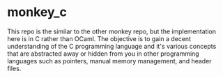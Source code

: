 # monkey_c
This repo is the similar to the other monkey repo, but the implementation here is in C rather than OCaml.
The objective is to gain a decent understanding of the C programming language and it's various concepts that
are abstracted away or hidden from you in other programming languages such as pointers, manual memory management,
and header files.
